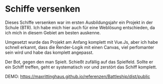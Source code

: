 # Schiffe versenken

Dieses Schiffe versenken war im ersten Ausbildungsjahr ein Projekt in der Schule (BTR).
Ich habe mich hier auch für eine Weblösung entschieden, da ich mich in diesem Gebiet am besten auskenne.

Umgesetzt wurde das Projekt am Anfang komplett mit Vue.Js, aber ich habe schnell erkannt, dass die Render-Logik mit einen Canvas, viel perfomanter sein wird und habe das komplett angepasst.

Der Bot, gegen den man Spielt. Schießt zufällig auf das Spielfeld. Sollte er ein Schiff treffen, geht er systematisch vor und zerstört das Schiff komplett.

DEMO:  https://maxrittinghaus.github.io/referenzen/Battleship/dist/public
